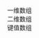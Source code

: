 <div id="one_arr"> 一维数组 </div>
<div id="two_arr"> 二维数组 </div>
<div id="obj"> 键值数组 </div>

<script type="text/javascript" src="__PUBLIC__/js/jquery.js"></script>
<script type="text/javascript">
    $(function () {
        $('#one_arr').click(function () {
            var one_arr = ["one", "two", "three", "four"]; 
            $.each(one_arr, function(){
            alert(this); 
            });
        });

        $('#two_arr').click(function () {
            var two_arr = [[1, 2, 3], [4, 5, 6], [7, 8, 9]] 
            $.each(two_arr, function(i, item){
                $.each(item, function(j, result){
                alert(result); 
                });
            });
        });

        $('#obj').click(function () {
            var obj = { one:100, two:364, three:547, four:509}; 
            $.each(obj, function(key, val) {
            alert(obj[key]); 
            });
        });

});
</script>
